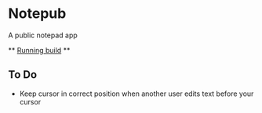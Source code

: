 # Notepub

A public notepad app

** [Running build](http://projects.martymagaan.com/notepub/client/build) **

## To Do
* Keep cursor in correct position when another user edits text before your cursor
